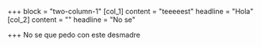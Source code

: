 +++
block = "two-column-1"
[col_1]
content = "teeeeest"
headline = "Hola"
[col_2]
content = ""
headline = "No  se"

+++
No se que pedo con este desmadre